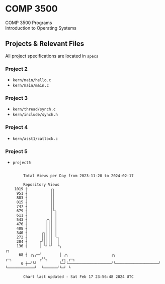 # COMP 3500
COMP 3500 Programs  
Introduction to Operating Systems  
## Projects & Relevant Files
All project specifications are located in `specs`
### Project 2
- `kern/main/hello.c`
- `kern/main/main.c`
### Project 3
- `kern/thread/synch.c`
- `kern/include/synch.h`
### Project 4
- `kern/asst1/catlock.c`
### Project 5
- `project5`

```

        Total Views per Day from 2023-11-20 to 2024-02-17

        Repository Views
    1019 ┼          ╭╮
     951 ┤          ││
     883 ┤          ││
     815 ┤          ││
     747 ┤          ││
     679 ┤          │╰╮
     611 ┤          │ │
     543 ┤        ╭╮│ │
     476 ┤        │││ │
     408 ┤        │││ │
     340 ┤      ╭╮│││ │
     272 ┤      │││││ ╰╮
     204 ┤     ╭╯││││  │
     136 ┤     │ ╰╯╰╯  ╰╮                                                           ╭╮
      68 ┤ ╭╮╭─╯        │ ╭╮                   ╭╮                   ╭─╮            ╭╯╰╮      ╭╮ ╭─╮
       0 ┼─╯╰╯          ╰─╯╰───────────────────╯╰───────────────────╯ ╰────────────╯  ╰──────╯╰─╯ ╰

        Chart last updated - Sat Feb 17 23:56:48 2024 UTC
        
```
